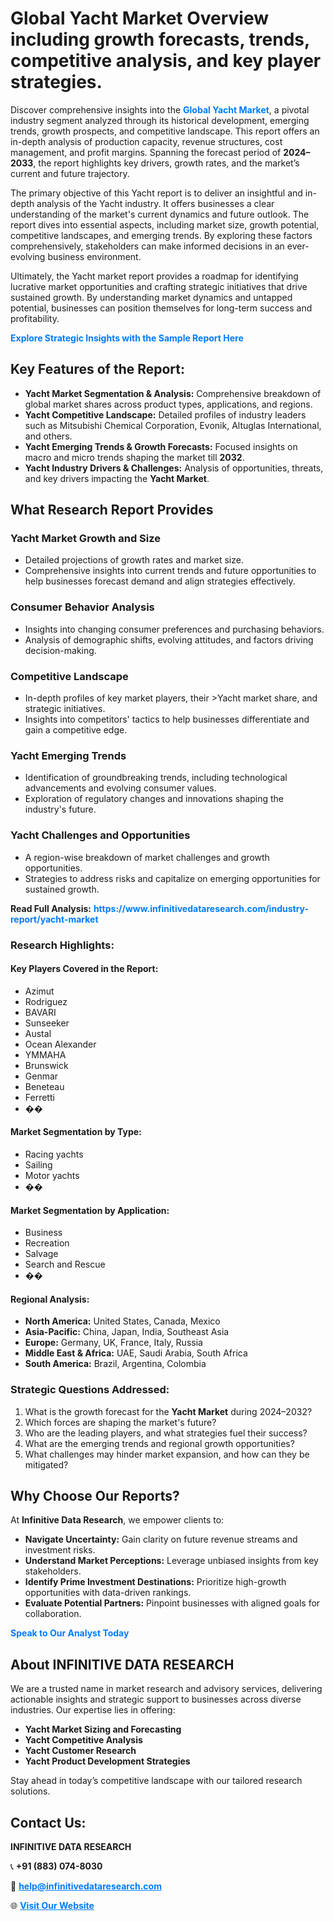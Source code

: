 <h1>Global Yacht Market Overview including growth forecasts, trends, competitive analysis, and key player strategies.</h1>
<p>
Discover comprehensive insights into the 
<a href="https://www.infinitivedataresearch.com/industry-report/yacht-market" rel="dofollow" style="color: #007BFF; text-decoration: none;"><strong>Global Yacht Market</strong></a>, a pivotal industry segment analyzed through its historical development, emerging trends, growth prospects, and competitive landscape. This report offers an in-depth analysis of production capacity, revenue structures, cost management, and profit margins. Spanning the forecast period of <strong>2024–2033</strong>, the report highlights key drivers, growth rates, and the market’s current and future trajectory.
</p>
<p>
The primary objective of this Yacht report is to deliver an insightful and in-depth analysis of the Yacht industry. It offers businesses a clear understanding of the market's current dynamics and future outlook. The report dives into essential aspects, including market size, growth potential, competitive landscapes, and emerging trends. By exploring these factors comprehensively, stakeholders can make informed decisions in an ever-evolving business environment.
</p>
<p>
Ultimately, the Yacht market report provides a roadmap for identifying lucrative market opportunities and crafting strategic initiatives that drive sustained growth. By understanding market dynamics and untapped potential, businesses can position themselves for long-term success and profitability.
</p>
<p>
<a href="https://www.infinitivedataresearch.com/request-sample/reportId=109507" style="color: #007BFF; text-decoration: none;"><strong>Explore Strategic Insights with the Sample Report Here</strong></a>
</p>

<h2>Key Features of the Report:</h2>
<ul>
<li><strong>Yacht Market Segmentation & Analysis:</strong> Comprehensive breakdown of global market shares across product types, applications, and regions.</li>
<li><strong>Yacht Competitive Landscape:</strong> Detailed profiles of industry leaders such as Mitsubishi Chemical Corporation, Evonik, Altuglas International, and others.</li>
<li><strong>Yacht Emerging Trends & Growth Forecasts:</strong> Focused insights on macro and micro trends shaping the market till <strong>2032</strong>.</li>
<li><strong>Yacht Industry Drivers & Challenges:</strong> Analysis of opportunities, threats, and key drivers impacting the <strong>Yacht Market</strong>.</li>
</ul>

<h2>What Research Report Provides</h2>
<h3>Yacht Market Growth and Size</h3>
<ul>
<li>Detailed projections of growth rates and market size.</li>
<li>Comprehensive insights into current trends and future opportunities to help businesses forecast demand and align strategies effectively.</li>
</ul>

<h3>Consumer Behavior Analysis</h3>
<ul>
<li>Insights into changing consumer preferences and purchasing behaviors.</li>
<li>Analysis of demographic shifts, evolving attitudes, and factors driving decision-making.</li>
</ul>

<h3>Competitive Landscape</h3>
<ul>
<li>In-depth profiles of key market players, their >Yacht market share, and strategic initiatives.</li>
<li>Insights into competitors' tactics to help businesses differentiate and gain a competitive edge.</li>
</ul>

<h3>Yacht Emerging Trends</h3>
<ul>
<li>Identification of groundbreaking trends, including technological advancements and evolving consumer values.</li>
<li>Exploration of regulatory changes and innovations shaping the industry's future.</li>
</ul>

<h3>Yacht Challenges and Opportunities</h3>
<ul>
<li>A region-wise breakdown of market challenges and growth opportunities.</li>
<li>Strategies to address risks and capitalize on emerging opportunities for sustained growth.</li>
</ul>
<p><strong>Read Full Analysis:</strong> <a href="https://www.infinitivedataresearch.com/industry-report/yacht-market" rel="dofollow" style="color: #007BFF; text-decoration: none;"><strong>https://www.infinitivedataresearch.com/industry-report/yacht-market</strong></a></p>
<h3>Research Highlights:</h3>
<h4>Key Players Covered in the Report:</h4>
<ul><li>Azimut</li><li>Rodriguez</li><li>BAVARI</li><li>Sunseeker</li><li>Austal</li><li>Ocean Alexander</li><li>YMMAHA</li><li>Brunswick</li><li>Genmar</li><li>Beneteau</li><li>Ferretti</li><li>��</li></ul>
<h4>Market Segmentation by Type:</h4>
<ul><li>Racing yachts</li><li>Sailing</li><li>Motor yachts</li><li>��</li></ul>
<h4>Market Segmentation by Application:</h4>
<ul><li>Business</li><li>Recreation</li><li>Salvage</li><li>Search and Rescue</li><li>��</li></ul>

<h4>Regional Analysis:</h4>
<ul>
<li><strong>North America:</strong> United States, Canada, Mexico</li>
<li><strong>Asia-Pacific:</strong> China, Japan, India, Southeast Asia</li>
<li><strong>Europe:</strong> Germany, UK, France, Italy, Russia</li>
<li><strong>Middle East & Africa:</strong> UAE, Saudi Arabia, South Africa</li>
<li><strong>South America:</strong> Brazil, Argentina, Colombia</li>
</ul>

<h3>Strategic Questions Addressed:</h3>
<ol>
<li>What is the growth forecast for the <strong>Yacht Market</strong> during 2024–2032?</li>
<li>Which forces are shaping the market's future?</li>
<li>Who are the leading players, and what strategies fuel their success?</li>
<li>What are the emerging trends and regional growth opportunities?</li>
<li>What challenges may hinder market expansion, and how can they be mitigated?</li>
</ol>

<h2>Why Choose Our Reports?</h2>
<p>At <strong>Infinitive Data Research</strong>, we empower clients to:</p>
<ul>
<li><strong>Navigate Uncertainty:</strong> Gain clarity on future revenue streams and investment risks.</li>
<li><strong>Understand Market Perceptions:</strong> Leverage unbiased insights from key stakeholders.</li>
<li><strong>Identify Prime Investment Destinations:</strong> Prioritize high-growth opportunities with data-driven rankings.</li>
<li><strong>Evaluate Potential Partners:</strong> Pinpoint businesses with aligned goals for collaboration.</li>
</ul>
<p><a href="https://www.infinitivedataresearch.com/industry-report/yacht-market" rel="dofollow" style="color: #007BFF; text-decoration: none;"><strong>Speak to Our Analyst Today</strong></a></p>

<h2>About INFINITIVE DATA RESEARCH</h2>
<p>We are a trusted name in market research and advisory services, delivering actionable insights and strategic support to businesses across diverse industries. Our expertise lies in offering:</p>
<ul>
<li><strong>Yacht Market Sizing and Forecasting</strong></li>
<li><strong>Yacht Competitive Analysis</strong></li>
<li><strong>Yacht Customer Research</strong></li>
<li><strong>Yacht Product Development Strategies</strong></li>
</ul>
<p>Stay ahead in today’s competitive landscape with our tailored research solutions.</p>

<h2>Contact Us:</h2>
<p><strong>INFINITIVE DATA RESEARCH</strong></p>
<p>📞 <strong>+91 (883) 074-8030</strong></p>
<p>📧 <strong><a href="mailto:help@infinitivedataresearch.com" style="color: #007BFF;">help@infinitivedataresearch.com</a></strong></p>
<p>🌐 <strong><a href="https://www.infinitivedataresearch.com" rel="dofollow" style="color: #007BFF;">Visit Our Website</a></strong></p>